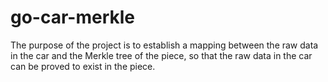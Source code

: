 # go-car-merkle
The purpose of the project is to establish a mapping between the raw data in the car and the Merkle tree of the piece, so that the raw data in the car can be proved to exist in the piece.
